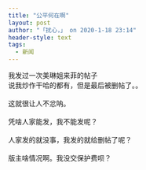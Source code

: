 ```yaml
---
title: "公平何在啊"
layout: post
author: "「扰心，」 on 2020-1-18 23:14"
header-style: text
tags:
  - 新闻
---
```


<head></head>
<body>
  我发过一次美琳姐来菲的帖子
 <br> 说我炒作干哈的都有，但是最后被删帖了。。
 <br> 
 <br> 这就很让人不忿呐。
 <br> 
 <br> 凭啥人家能发，我不能发呢？
 <br> 
 <br> 人家发的就没事，我发的就给删帖了呢？ 
 <br> 
 <br> 版主啥情况啊。我没交保护费呗？
 <br> 
 <br>
</body>


